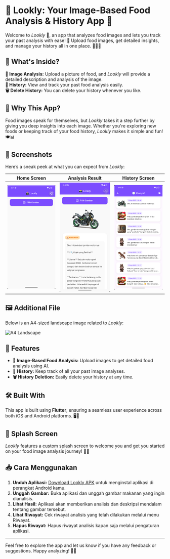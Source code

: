 # 🌟 Lookly: Your Image-Based Food Analysis & History App 🍴

Welcome to *Lookly* 🎉, an app that analyzes food images and lets you track your past analysis with ease! 🚀 Upload food images, get detailed insights, and manage your history all in one place. 🧠📸✨

## 🛒 What's Inside?

**📸 Image Analysis:** Upload a picture of food, and *Lookly* will provide a detailed description and analysis of the image.  
**📜 History:** View and track your past food analysis easily.  
**🗑️ Delete History:** You can delete your history whenever you like.

## 🎯 Why This App?

Food images speak for themselves, but *Lookly* takes it a step further by giving you deep insights into each image. Whether you're exploring new foods or keeping track of your food history, *Lookly* makes it simple and fun! 🍽️📊

## 📸 Screenshots

Here’s a sneak peek at what you can expect from *Lookly*:

| **Home Screen** | **Analysis Result** | **History Screen** |
|--------------------|-----------------------|-----------------------|
| ![Home Screen](home.png) | ![Analysis Result](result.png) | ![History Screen](history.png) |

## 🖼️ Additional File

Below is an A4-sized landscape image related to *Lookly*:

![A4 Landscape](Lookly-Mockup.png)

## 🚀 Features

- **📸 Image-Based Food Analysis:** Upload images to get detailed food analysis using AI.
- **📜 History:** Keep track of all your past image analyses.
- **🗑️ History Deletion:** Easily delete your history at any time.

## 🛠️ Built With

This app is built using **Flutter**, ensuring a seamless user experience across both iOS and Android platforms. 🖥️📱

## 🎨 Splash Screen

*Lookly* features a custom splash screen to welcome you and get you started on your food image analysis journey! 🌟✨

## 📥 Cara Menggunakan

1. **Unduh Aplikasi:** [Download Lookly APK](/build/app/outputs/flutter-apk/app-debug.apk) untuk menginstal aplikasi di perangkat Android kamu.
2. **Unggah Gambar:** Buka aplikasi dan unggah gambar makanan yang ingin dianalisis.
3. **Lihat Hasil:** Aplikasi akan memberikan analisis dan deskripsi mendalam tentang gambar tersebut.
4. **Lihat Riwayat:** Cek riwayat analisis yang telah dilakukan melalui menu Riwayat.
5. **Hapus Riwayat:** Hapus riwayat analisis kapan saja melalui pengaturan aplikasi.

---

Feel free to explore the app and let us know if you have any feedback or suggestions. Happy analyzing! 🍴💖
